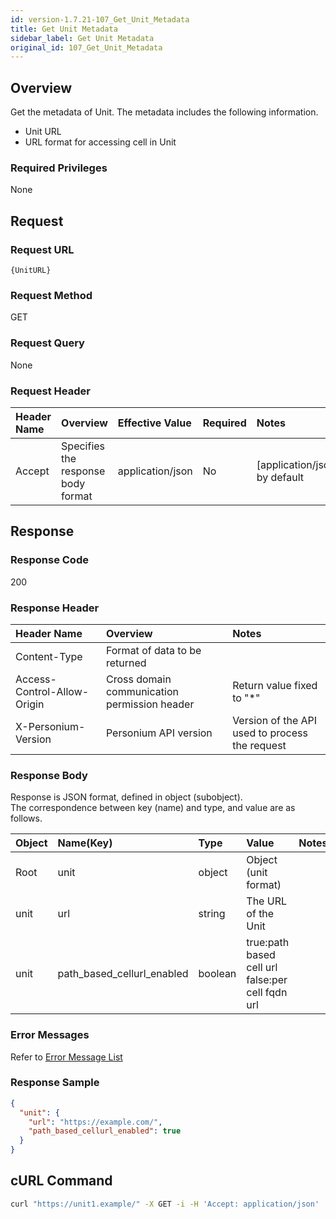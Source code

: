 ```yaml
---
id: version-1.7.21-107_Get_Unit_Metadata
title: Get Unit Metadata
sidebar_label: Get Unit Metadata
original_id: 107_Get_Unit_Metadata
---
```


## Overview

Get the metadata of Unit. The metadata includes the following information.

* Unit URL
* URL format for accessing cell in Unit

### Required Privileges

None


## Request

### Request URL

```
{UnitURL}
```

### Request Method

GET

### Request Query

None

### Request Header

|Header Name|Overview|Effective Value|Required|Notes|
|:--|:--|:--|:--|:--|
|Accept|Specifies the response body format|application/json|No|[application/json] by default|


## Response

### Response Code

200

### Response Header

|Header Name|Overview|Notes|
|:--|:--|:--|
|Content-Type|Format of data to be returned||
|Access-Control-Allow-Origin|Cross domain communication permission header|Return value fixed to "*"|
|X-Personium-Version|Personium API version|Version of the API used to process the request|

### Response Body

Response is JSON format, defined in object (subobject).  
The correspondence between key (name) and type, and value are as follows.  

|Object|Name(Key)|Type|Value|Notes|
|:--|:--|:--|:--|:--|
|Root|unit|object|Object (unit format)||
|unit|url|string|The URL of the Unit||
|unit|path_based_cellurl_enabled|boolean|true:path based cell url<br>false:per cell fqdn url||

### Error Messages

Refer to [Error Message List](004_Error_Messages.md)

### Response Sample

```JSON
{
  "unit": {
    "url": "https://example.com/",
    "path_based_cellurl_enabled": true
  }
}
```

## cURL Command

```sh
curl "https://unit1.example/" -X GET -i -H 'Accept: application/json'
```
